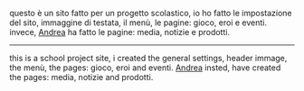 questo è un sito fatto per un progetto scolastico, io ho fatto le impostazione del sito, immaggine di testata, il menù, le pagine: gioco, eroi e eventi.
invece, <a href="github.com/series600">Andrea</a> ha fatto le pagine: media, notizie e prodotti.
<hr>
this is a school project site, i created the general settings, header immage, the menù, the pages: gioco, eroi and eventi.
<a href="github.com/series600">Andrea</a> insted, have created the pages: media, notizie and prodotti.

